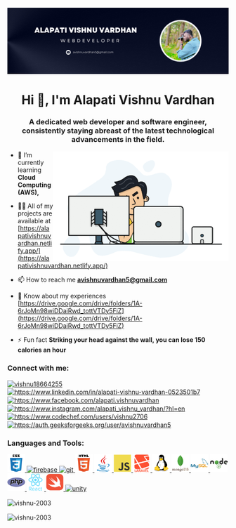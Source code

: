 ![logo](https://github.com/VISHNU-2003/-VISHNU-2003/blob/main/githhub_bg.png)
<h1 align="center">Hi 👋, I'm Alapati Vishnu Vardhan</h1>
<h3 align="center">A dedicated web developer and software engineer, consistently staying abreast of the latest technological advancements in the field.</h3>

<img align="right" alt="coding" width="400" src="https://raw.githubusercontent.com/rajpratyush/rajpratyush/master/me_1.gif">

- 🌱 I’m currently learning **Cloud Computing(AWS),**


- 👨‍💻 All of my projects are available at [https://alapativishnuvardhan.netlify.app/](https://alapativishnuvardhan.netlify.app/)

- 📫 How to reach me **avishnuvardhan5@gmail.com**

- 📄 Know about my experiences [https://drive.google.com/drive/folders/1A-6rJoMn98wiDDaiRwd_tottVTDy5FiZ](https://drive.google.com/drive/folders/1A-6rJoMn98wiDDaiRwd_tottVTDy5FiZ)

- ⚡ Fun fact **Striking your head against the wall, you can lose 150 calories an hour**

<h3 align="left">Connect with me:</h3>
<p align="left">
<a href="https://twitter.com/vishnu18664255" target="blank"><img align="center" src="https://raw.githubusercontent.com/rahuldkjain/github-profile-readme-generator/master/src/images/icons/Social/twitter.svg" alt="vishnu18664255" height="30" width="40" /></a>
<a href="https://linkedin.com/in/https://www.linkedin.com/in/alapati-vishnu-vardhan-0523501b7" target="blank"><img align="center" src="https://raw.githubusercontent.com/rahuldkjain/github-profile-readme-generator/master/src/images/icons/Social/linked-in-alt.svg" alt="https://www.linkedin.com/in/alapati-vishnu-vardhan-0523501b7" height="30" width="40" /></a>
<a href="https://fb.com/https://www.facebook.com/alapati.vishnuvardhan" target="blank"><img align="center" src="https://raw.githubusercontent.com/rahuldkjain/github-profile-readme-generator/master/src/images/icons/Social/facebook.svg" alt="https://www.facebook.com/alapati.vishnuvardhan" height="30" width="40" /></a>
<a href="https://instagram.com/https://www.instagram.com/alapati_vishnu_vardhan/?hl=en" target="blank"><img align="center" src="https://raw.githubusercontent.com/rahuldkjain/github-profile-readme-generator/master/src/images/icons/Social/instagram.svg" alt="https://www.instagram.com/alapati_vishnu_vardhan/?hl=en" height="30" width="40" /></a>
<a href="https://www.codechef.com/users/https://www.codechef.com/users/vishnu2706" target="blank"><img align="center" src="https://cdn.jsdelivr.net/npm/simple-icons@3.1.0/icons/codechef.svg" alt="https://www.codechef.com/users/vishnu2706" height="30" width="40" /></a>
<a href="https://auth.geeksforgeeks.org/user/https://auth.geeksforgeeks.org/user/avishnuvardhan5" target="blank"><img align="center" src="https://raw.githubusercontent.com/rahuldkjain/github-profile-readme-generator/master/src/images/icons/Social/geeks-for-geeks.svg" alt="https://auth.geeksforgeeks.org/user/avishnuvardhan5" height="30" width="40" /></a>
</p>

<h3 align="left">Languages and Tools:</h3>
<p align="left"> <a href="https://www.w3schools.com/css/" target="_blank" rel="noreferrer"> <img src="https://raw.githubusercontent.com/devicons/devicon/master/icons/css3/css3-original-wordmark.svg" alt="css3" width="40" height="40"/> </a>  <a href="https://firebase.google.com/" target="_blank" rel="noreferrer"> <img src="https://www.vectorlogo.zone/logos/firebase/firebase-icon.svg" alt="firebase" width="40" height="40"/> </a> <a href="https://git-scm.com/" target="_blank" rel="noreferrer"> <img src="https://www.vectorlogo.zone/logos/git-scm/git-scm-icon.svg" alt="git" width="40" height="40"/> </a> <a href="https://www.w3.org/html/" target="_blank" rel="noreferrer"> <img src="https://raw.githubusercontent.com/devicons/devicon/master/icons/html5/html5-original-wordmark.svg" alt="html5" width="40" height="40"/> </a> <a href="https://www.java.com" target="_blank" rel="noreferrer"> <img src="https://raw.githubusercontent.com/devicons/devicon/master/icons/java/java-original.svg" alt="java" width="40" height="40"/> </a> <a href="https://developer.mozilla.org/en-US/docs/Web/JavaScript" target="_blank" rel="noreferrer"> <img src="https://raw.githubusercontent.com/devicons/devicon/master/icons/javascript/javascript-original.svg" alt="javascript" width="40" height="40"/> </a> <a href="https://laravel.com/" target="_blank" rel="noreferrer"> <img src="https://raw.githubusercontent.com/devicons/devicon/master/icons/laravel/laravel-plain-wordmark.svg" alt="laravel" width="40" height="40"/> </a> <a href="https://www.linux.org/" target="_blank" rel="noreferrer"> <img src="https://raw.githubusercontent.com/devicons/devicon/master/icons/linux/linux-original.svg" alt="linux" width="40" height="40"/> </a> <a href="https://www.mongodb.com/" target="_blank" rel="noreferrer"> <img src="https://raw.githubusercontent.com/devicons/devicon/master/icons/mongodb/mongodb-original-wordmark.svg" alt="mongodb" width="40" height="40"/> </a> <a href="https://www.mysql.com/" target="_blank" rel="noreferrer"> <img src="https://raw.githubusercontent.com/devicons/devicon/master/icons/mysql/mysql-original-wordmark.svg" alt="mysql" width="40" height="40"/> </a> <a href="https://nodejs.org" target="_blank" rel="noreferrer"> <img src="https://raw.githubusercontent.com/devicons/devicon/master/icons/nodejs/nodejs-original-wordmark.svg" alt="nodejs" width="40" height="40"/> </a> <a href="https://www.php.net" target="_blank" rel="noreferrer"> <img src="https://raw.githubusercontent.com/devicons/devicon/master/icons/php/php-original.svg" alt="php" width="40" height="40"/> </a>  <a href="https://reactjs.org/" target="_blank" rel="noreferrer"> <img src="https://raw.githubusercontent.com/devicons/devicon/master/icons/react/react-original-wordmark.svg" alt="react" width="40" height="40"/> </a> <a href="https://developer.apple.com/swift/" target="_blank" rel="noreferrer"> <img src="https://raw.githubusercontent.com/devicons/devicon/master/icons/swift/swift-original.svg" alt="swift" width="40" height="40"/> </a> <a href="https://unity.com/" target="_blank" rel="noreferrer"> <img src="https://www.vectorlogo.zone/logos/unity3d/unity3d-icon.svg" alt="unity" width="40" height="40"/> </a> </p>

<p><img align="center" src="https://github-readme-stats.vercel.app/api/top-langs?username=vishnu-2003&show_icons=true&locale=en&layout=compact" alt="vishnu-2003" /></p>

<p><img align="center" src="https://github-readme-streak-stats.herokuapp.com/?user=vishnu-2003&" alt="vishnu-2003" /></p>
